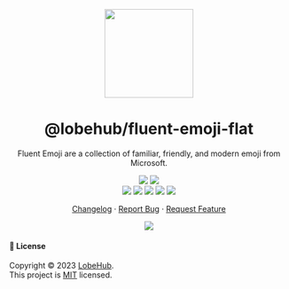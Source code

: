 <div align="center"><a name="readme-top"></a>

<img height="160" src="https://registry.npmmirror.com/@lobehub/assets-logo/1.0.0/files/assets/logo-3d.webp">

<h1>@lobehub/fluent-emoji-flat</h1>

Fluent Emoji are a collection of familiar, friendly, and modern emoji from Microsoft.

[![][npm-release-shield]][npm-release-link]
[![][github-releasedate-shield]][github-releasedate-link]<br/>
[![][github-contributors-shield]][github-contributors-link]
[![][github-forks-shield]][github-forks-link]
[![][github-stars-shield]][github-stars-link]
[![][github-issues-shield]][github-issues-link]
[![][github-license-shield]][github-license-link]

[Changelog](./CHANGELOG.md) · [Report Bug][github-issues-link] · [Request Feature][github-issues-link]

![](https://raw.githubusercontent.com/andreasbm/readme/master/assets/lines/rainbow.png)

</div>

#### 📝 License

Copyright © 2023 [LobeHub][profile-url]. <br />
This project is [MIT](./LICENSE) licensed.

[github-contributors-link]: https://github.com/lobehub/fluent-emoji/graphs/contributors
[github-contributors-shield]: https://img.shields.io/github/contributors/lobehub/fluent-emoji?color=c4f042&labelColor=black&style=flat-square
[github-forks-link]: https://github.com/lobehub/fluent-emoji/network/members
[github-forks-shield]: https://img.shields.io/github/forks/lobehub/fluent-emoji?color=8ae8ff&labelColor=black&style=flat-square
[github-issues-link]: https://github.com/lobehub/fluent-emoji/issues
[github-issues-shield]: https://img.shields.io/github/issues/lobehub/fluent-emoji?color=ff80eb&labelColor=black&style=flat-square
[github-license-link]: https://github.com/lobehub/fluent-emoji/blob/master/LICENSE
[github-license-shield]: https://img.shields.io/github/license/lobehub/fluent-emoji?color=white&labelColor=black&style=flat-square
[github-releasedate-link]: https://github.com/lobehub/fluent-emoji/releases
[github-releasedate-shield]: https://img.shields.io/github/release-date/lobehub/fluent-emoji?labelColor=black&style=flat-square
[github-stars-link]: https://github.com/lobehub/fluent-emoji/network/stargazers
[github-stars-shield]: https://img.shields.io/github/stars/lobehub/fluent-emoji?color=ffcb47&labelColor=black&style=flat-square
[npm-release-link]: https://www.npmjs.com/package/@lobehub/fluent-emoji-flat
[npm-release-shield]: https://img.shields.io/npm/v/@lobehub/fluent-emoji-flat?color=369eff&labelColor=black&logo=npm&logoColor=white&style=flat-square
[profile-url]: https://github.com/lobehub
